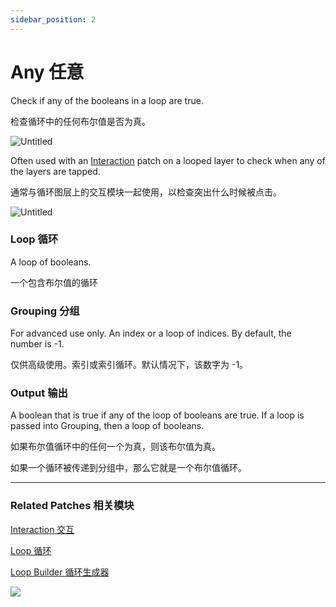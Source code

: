 ```yaml
---
sidebar_position: 2
---
```


# Any 任意

Check if any of the booleans in a loop are true.

检查循环中的任何布尔值是否为真。

![Untitled](https://s3.us-west-2.amazonaws.com/secure.notion-static.com/12abf4fb-aac8-41f6-987d-992d454e97d9/Untitled.png?X-Amz-Algorithm=AWS4-HMAC-SHA256&X-Amz-Content-Sha256=UNSIGNED-PAYLOAD&X-Amz-Credential=AKIAT73L2G45EIPT3X45%2F20220602%2Fus-west-2%2Fs3%2Faws4_request&X-Amz-Date=20220602T172347Z&X-Amz-Expires=86400&X-Amz-Signature=2f76a24c967b828b5bda1956f93e29067e4e7b0da564268c060207b7307e2aae&X-Amz-SignedHeaders=host&response-content-disposition=filename%20%3D%22Untitled.png%22&x-id=GetObject)

Often used with an [Interaction](./../Interaction/Interaction.md) patch on a looped layer to check when any of the layers are tapped.

通常与循环图层上的交互模块一起使用，以检查突出什么时候被点击。

![Untitled](https://s3.us-west-2.amazonaws.com/secure.notion-static.com/993453ba-77e4-4de2-b779-134518a671c7/Untitled.png?X-Amz-Algorithm=AWS4-HMAC-SHA256&X-Amz-Content-Sha256=UNSIGNED-PAYLOAD&X-Amz-Credential=AKIAT73L2G45EIPT3X45%2F20220602%2Fus-west-2%2Fs3%2Faws4_request&X-Amz-Date=20220602T172354Z&X-Amz-Expires=86400&X-Amz-Signature=9bd3aeed249dcfe41ffc35ffe4373a67dd1435af3d49ed4293cd5d855c49fd22&X-Amz-SignedHeaders=host&response-content-disposition=filename%20%3D%22Untitled.png%22&x-id=GetObject)

### Loop 循环

A loop of booleans.

一个包含布尔值的循环

### Grouping 分组

For advanced use only. An index or a loop of indices. By default, the number is -1.

仅供高级使用。索引或索引循环。默认情况下，该数字为 -1。

### Output 输出

A boolean that is true if any of the loop of booleans are true. If a loop is passed into Grouping, then a loop of booleans.

如果布尔值循环中的任何一个为真，则该布尔值为真。

如果一个循环被传递到分组中，那么它就是一个布尔值循环。

------

### Related Patches 相关模块

[Interaction 交互](./../Interaction/Interaction.md)

[Loop 循环](./Loop.md)

[Loop Builder 循环生成器](./Loop%20Builder.md)

![](https://s3.us-west-2.amazonaws.com/secure.notion-static.com/bd325469-34bf-4d2c-a490-3e736bd31112/Untitled.png?X-Amz-Algorithm=AWS4-HMAC-SHA256&X-Amz-Content-Sha256=UNSIGNED-PAYLOAD&X-Amz-Credential=AKIAT73L2G45EIPT3X45%2F20220602%2Fus-west-2%2Fs3%2Faws4_request&X-Amz-Date=20220602T172404Z&X-Amz-Expires=86400&X-Amz-Signature=bb2285d805e8e5e6cafc902d6f5afd6f69a12f58dc21f3bbae18d9a9b16b634b&X-Amz-SignedHeaders=host&response-content-disposition=filename%20%3D%22Untitled.png%22&x-id=GetObject)
